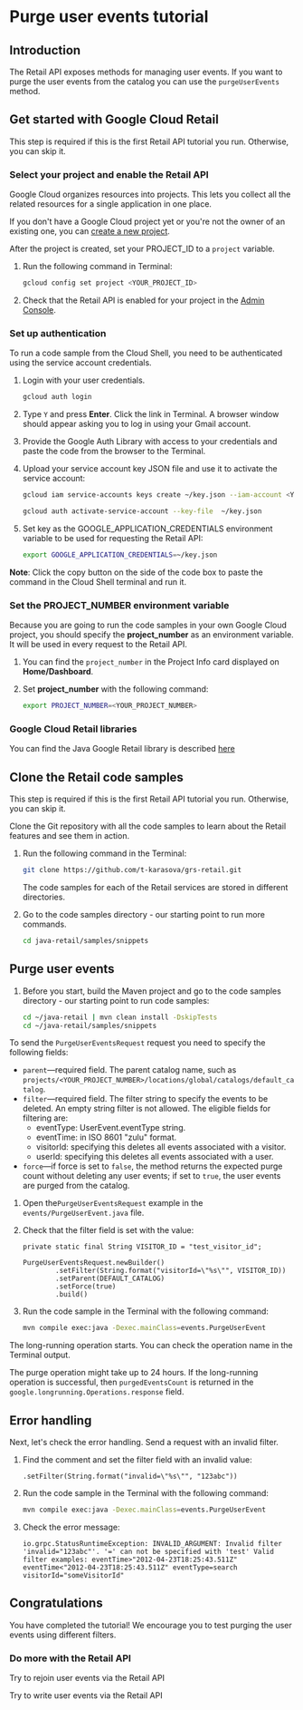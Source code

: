 <walkthrough-metadata>
  <meta name="title" content="Purge user events tutorial" />
  <meta name="description" content="Use this method if you want to to purge the user events from the catalog." />
  <meta name="component_id" content="593554" />
</walkthrough-metadata>

# Purge user events tutorial

## Introduction

The Retail API exposes methods for managing user events.
If you want to purge the user events from the catalog you can use the `purgeUserEvents` method.

<walkthrough-tutorial-duration duration="3.0"></walkthrough-tutorial-duration>

## Get started with Google Cloud Retail

This step is required if this is the first Retail API tutorial you run.
Otherwise, you can skip it.

### Select your project and enable the Retail API

Google Cloud organizes resources into projects. This lets you
collect all the related resources for a single application in one place.

If you don't have a Google Cloud project yet or you're not the owner of an existing one, you can
[create a new project](https://console.cloud.google.com/projectcreate).

After the project is created, set your PROJECT_ID to a ```project``` variable.
1. Run the following command in Terminal:
    ```bash
    gcloud config set project <YOUR_PROJECT_ID>
    ```

1. Check that the Retail API is enabled for your project in the [Admin Console](https://console.cloud.google.com/ai/retail/).

### Set up authentication

To run a code sample from the Cloud Shell, you need to be authenticated using the service account credentials.

1. Login with your user credentials.
    ```bash
    gcloud auth login
    ```

1. Type `Y` and press **Enter**. Click the link in Terminal. A browser window should appear asking you to log in using your Gmail account.

1. Provide the Google Auth Library with access to your credentials and paste the code from the browser to the Terminal.

1. Upload your service account key JSON file and use it to activate the service account:

    ```bash
    gcloud iam service-accounts keys create ~/key.json --iam-account <YOUR_SERVICE_ACCOUNT_EMAIL>
    ```

    ```bash
    gcloud auth activate-service-account --key-file  ~/key.json
    ```

1. Set key as the GOOGLE_APPLICATION_CREDENTIALS environment variable to be used for requesting the Retail API:
    ```bash
    export GOOGLE_APPLICATION_CREDENTIALS=~/key.json
    ```

**Note**: Click the copy button on the side of the code box to paste the command in the Cloud Shell terminal and run it.

### Set the PROJECT_NUMBER environment variable

Because you are going to run the code samples in your own Google Cloud project, you should specify the **project_number** as an environment variable. It will be used in every request to the Retail API.

1. You can find the ```project_number``` in the Project Info card displayed on **Home/Dashboard**.

1. Set **project_number** with the following command:
    ```bash
    export PROJECT_NUMBER=<YOUR_PROJECT_NUMBER>
    ```

### Google Cloud Retail libraries

You can find the Java Google Retail library is described [here](https://googleapis.dev/java/google-cloud-retail/latest/index.html)


## Clone the Retail code samples

This step is required if this is the first Retail API tutorial you run.
Otherwise, you can skip it.

Clone the Git repository with all the code samples to learn about the Retail features and see them in action.

<!-- TODO(ianan): change the repository link -->
1. Run the following command in the Terminal:
    ```bash
    git clone https://github.com/t-karasova/grs-retail.git
    ```

    The code samples for each of the Retail services are stored in different directories.

1. Go to the code samples directory - our starting point to run more commands.
    ```bash
    cd java-retail/samples/snippets
    ```

## Purge user events

1. Before you start, build the Maven project and go to the code samples directory - our starting point to run code samples:
   ```bash
   cd ~/java-retail | mvn clean install -DskipTests
   cd ~/java-retail/samples/snippets  
   ```

To send the `PurgeUserEventsRequest` request you need to specify the following fields:
- `parent`—required field. The parent catalog name, such as `projects/<YOUR_PROJECT_NUMBER>/locations/global/catalogs/default_catalog`.
- `filter`—required field. The filter string to specify the events to be deleted. An empty string filter is not allowed.
  The eligible fields for filtering are:
  - eventType: UserEvent.eventType string.
  - eventTime: in ISO 8601 "zulu" format.
  - visitorId: specifying this deletes all events associated with a visitor.
  - userId: specifying this deletes all events associated with a user.
- `force`—if force is set to `false`, the method returns the expected purge count without deleting any user events; if set to `true`, the user events are purged from the catalog.

1. Open the`PurgeUserEventsRequest` example in the <walkthrough-editor-select-regex filePath="cloudshell_open/grs-retail/src/main/java/events/PurgeUserEvent.java" regex="# get purge user event request">`events/PurgeUserEvent.java`</walkthrough-editor-select-regex> file.

1. Check that the filter field is set with the value:
    ```
    private static final String VISITOR_ID = "test_visitor_id";
   
    PurgeUserEventsRequest.newBuilder()
            .setFilter(String.format("visitorId=\"%s\"", VISITOR_ID))
            .setParent(DEFAULT_CATALOG)
            .setForce(true)
            .build()
    ```

1. Run the code sample in the Terminal with the following command:
    ```bash
    mvn compile exec:java -Dexec.mainClass=events.PurgeUserEvent
    ```

The long-running operation starts. You can check the operation name in the Terminal output.

The purge operation might take up to 24 hours. If the long-running operation is successful, then `purgedEventsCount` is returned in the `google.longrunning.Operations.response` field.

## Error handling

Next, let's check the error handling. Send a request with an invalid filter.

1. Find the <walkthrough-editor-select-regex filePath="cloudshell_open/grs-retail/src/main/java/events/PurgeUserEvent.java" regex="# TO CHECK ERROR HANDLING SET INVALID FILTER HERE:">comment</walkthrough-editor-select-regex> and set the filter field with an invalid value:
    ```
    .setFilter(String.format("invalid=\"%s\"", "123abc"))
    ```

1. Run the code sample in the Terminal with the following command:
    ```bash
    mvn compile exec:java -Dexec.mainClass=events.PurgeUserEvent
    ```

1. Check the error message:
    ```terminal
   io.grpc.StatusRuntimeException: INVALID_ARGUMENT: Invalid filter 'invalid="123abc"'. '=' can not be specified with 'test' Valid filter examples: eventTime>"2012-04-23T18:25:43.511Z" eventTime<"2012-04-23T18:25:43.511Z" eventType=search visitorId="someVisitorId"
    ```

## Congratulations

<walkthrough-conclusion-trophy></walkthrough-conclusion-trophy>

You have completed the tutorial! We encourage you to test purging the user events using different filters.

<walkthrough-inline-feedback></walkthrough-inline-feedback>

### Do more with the Retail API

<walkthrough-tutorial-card id="retail_api_v2_rejoin_user_events_java" icon="LOGO_JAVA" title="Rejoin user events tutorial" keepPrevious=true>Try to rejoin user events via the Retail API</walkthrough-tutorial-card>

<walkthrough-tutorial-card id="retail_api_v2_write_user_events_java" icon="LOGO_JAVA" title="Write user events tutorial" keepPrevious=true>Try to write user events via the Retail API</walkthrough-tutorial-card>
